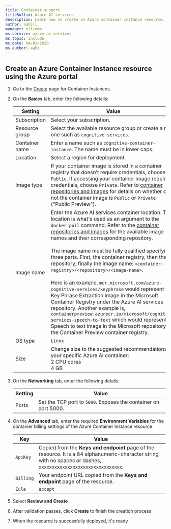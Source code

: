 ```yaml
---
title: Container support
titleSuffix: Azure AI services
description: Learn how to create an Azure container instance resource.
author: aahill
manager: nitinme
ms.service: azure-ai-services
ms.topic: include
ms.date: 04/01/2020
ms.author: aahi
---
```


## Create an Azure Container Instance resource using the Azure portal

1. Go to the [Create](https://portal.azure.com/#create/Microsoft.ContainerInstances) page for Container Instances.

2. On the **Basics** tab, enter the following details:

    |Setting|Value|
    |--|--|
    |Subscription|Select your subscription.|
    |Resource group|Select the available resource group or create a new one such as `cognitive-services`.|
    |Container name|Enter a name such as `cognitive-container-instance`. The name must be in lower caps.|
    |Location|Select a region for deployment.|
    |Image type|If your container image is stored in a container registry that doesn’t require credentials, choose `Public`. If accessing your container image requires credentials, choose `Private`. Refer to [container repositories and images](../../cognitive-services-container-support.md) for details on whether or not the container image is `Public` or `Private` ("Public Preview"). |
    |Image name|Enter the Azure AI services container location. The location is what's used as an argument to the `docker pull` command. Refer to the [container repositories and images](../../cognitive-services-container-support.md) for the available image names and their corresponding repository.<br><br>The image name must be fully qualified specifying three parts. First, the container registry, then the repository, finally the image name: `<container-registry>/<repository>/<image-name>`.<br><br>Here is an example, `mcr.microsoft.com/azure-cognitive-services/keyphrase` would represent the Key Phrase Extraction image in the Microsoft Container Registry under the Azure AI services repository. Another example is, `containerpreview.azurecr.io/microsoft/cognitive-services-speech-to-text` which would represent the Speech to text image in the Microsoft repository of the Container Preview container registry. |
    |OS type|`Linux`|
    |Size|Change size to the suggested recommendations for your specific Azure AI container:<br>2 CPU cores<br>4 GB

3. On the **Networking** tab, enter the following details:

    |Setting|Value|
    |--|--|
    |Ports|Set the TCP port to `5000`. Exposes the container on port 5000.|

4. On the **Advanced** tab, enter the required **Environment Variables** for the container billing settings of the Azure Container Instance resource:

    | Key | Value |
    |--|--|
    |`ApiKey`|Copied from the **Keys and endpoint** page of the resource. It is a 84 alphanumeric-character string with no spaces or dashes, `xxxxxxxxxxxxxxxxxxxxxxxxxxxxxxxx`.|
    |`Billing`| Your endpoint URL copied from the **Keys and endpoint** page of the resource.|
    |`Eula`|`accept`|

5. Select **Review and Create**
6. After validation passes, click **Create** to finish the creation process
7. When the resource is successfully deployed, it's ready
